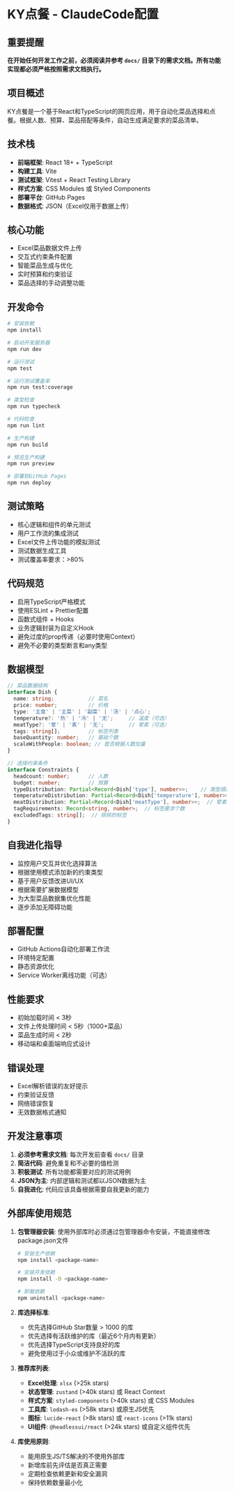 # KY点餐 - ClaudeCode配置

## 重要提醒
**在开始任何开发工作之前，必须阅读并参考 `docs/` 目录下的需求文档。所有功能实现都必须严格按照需求文档执行。**

## 项目概述
KY点餐是一个基于React和TypeScript的网页应用，用于自动化菜品选择和点餐。根据人数、预算、菜品搭配等条件，自动生成满足要求的菜品清单。

## 技术栈
- **前端框架**: React 18+ + TypeScript
- **构建工具**: Vite
- **测试框架**: Vitest + React Testing Library
- **样式方案**: CSS Modules 或 Styled Components
- **部署平台**: GitHub Pages
- **数据格式**: JSON（Excel仅用于数据上传）

## 核心功能
- Excel菜品数据文件上传
- 交互式约束条件配置
- 智能菜品生成与优化
- 实时预算和约束验证
- 菜品选择的手动调整功能

## 开发命令
```bash
# 安装依赖
npm install

# 启动开发服务器
npm run dev

# 运行测试
npm test

# 运行测试覆盖率
npm run test:coverage

# 类型检查
npm run typecheck

# 代码检查
npm run lint

# 生产构建
npm run build

# 预览生产构建
npm run preview

# 部署到GitHub Pages
npm run deploy
```

## 测试策略
- 核心逻辑和组件的单元测试
- 用户工作流的集成测试
- Excel文件上传功能的模拟测试
- 测试数据生成工具
- 测试覆盖率要求：>80%

## 代码规范
- 启用TypeScript严格模式
- 使用ESLint + Prettier配置
- 函数式组件 + Hooks
- 业务逻辑封装为自定义Hook
- 避免过度的prop传递（必要时使用Context）
- 避免不必要的类型断言和any类型

## 数据模型
```typescript
// 菜品数据结构
interface Dish {
  name: string;           // 菜名
  price: number;          // 价格
  type: '主食' | '主菜' | '副菜' | '汤' | '点心';
  temperature?: '热' | '冷' | '无';     // 温度（可选）
  meatType?: '荤' | '素' | '无';        // 荤素（可选）
  tags: string[];         // 标签列表
  baseQuantity: number;   // 基础个数
  scaleWithPeople: boolean; // 是否根据人数加量
}

// 选择约束条件
interface Constraints {
  headcount: number;      // 人数
  budget: number;         // 预算
  typeDistribution: Partial<Record<Dish['type'], number>>;    // 类型搭配
  temperatureDistribution: Partial<Record<Dish['temperature'], number>>; // 温度搭配
  meatDistribution: Partial<Record<Dish['meatType'], number>>;  // 荤素搭配
  tagRequirements: Record<string, number>;  // 标签要求个数
  excludedTags: string[];  // 排除的标签
}
```

## 自我进化指导
- 监控用户交互并优化选择算法
- 根据使用模式添加新的约束类型
- 基于用户反馈改进UI/UX
- 根据需要扩展数据模型
- 为大型菜品数据集优化性能
- 逐步添加无障碍功能

## 部署配置
- GitHub Actions自动化部署工作流
- 环境特定配置
- 静态资源优化
- Service Worker离线功能（可选）

## 性能要求
- 初始加载时间 < 3秒
- 文件上传处理时间 < 5秒（1000+菜品）
- 菜品生成时间 < 2秒
- 移动端和桌面端响应式设计

## 错误处理
- Excel解析错误的友好提示
- 约束验证反馈
- 网络错误恢复
- 无效数据格式通知

## 开发注意事项
1. **必须参考需求文档**: 每次开发前查看 `docs/` 目录
2. **简洁代码**: 避免重复和不必要的值检测
3. **积极测试**: 所有功能都需要对应的测试用例
4. **JSON为主**: 内部逻辑和测试都以JSON数据为主
5. **自我进化**: 代码应该具备根据需要自我更新的能力

## 外部库使用规范
1. **包管理器安装**: 使用外部库时必须通过包管理器命令安装，不能直接修改package.json文件
   ```bash
   # 安装生产依赖
   npm install <package-name>
   
   # 安装开发依赖
   npm install -D <package-name>
   
   # 卸载依赖
   npm uninstall <package-name>
   ```

2. **库选择标准**: 
   - 优先选择GitHub Star数量 > 1000 的库
   - 优先选择有活跃维护的库（最近6个月内有更新）
   - 优先选择TypeScript支持良好的库
   - 避免使用过于小众或维护不活跃的库

3. **推荐库列表**:
   - **Excel处理**: `xlsx` (>25k stars)
   - **状态管理**: `zustand` (>40k stars) 或 React Context
   - **样式方案**: `styled-components` (>40k stars) 或 CSS Modules
   - **工具库**: `lodash-es` (>58k stars) 或原生JS优先
   - **图标**: `lucide-react` (>8k stars) 或 `react-icons` (>11k stars)
   - **UI组件**: `@headlessui/react` (>24k stars) 或自定义组件优先

4. **库使用原则**:
   - 能用原生JS/TS解决的不使用外部库
   - 新增库前先评估是否真正需要
   - 定期检查依赖更新和安全漏洞
   - 保持依赖数量最小化